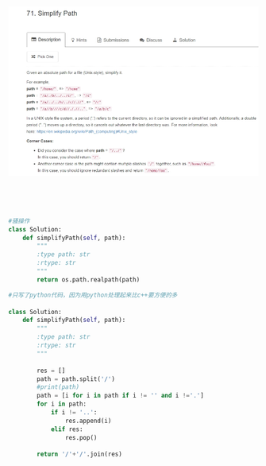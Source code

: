 ![image](https://github.com/lxx1884896/LeetCode/blob/master/images/71.jpg)

<br><br><br>

```python
#骚操作
class Solution:
    def simplifyPath(self, path):
        """
        :type path: str
        :rtype: str
        """
    	return os.path.realpath(path)
```



```python
#只写了python代码，因为用python处理起来比c++要方便的多

class Solution:
    def simplifyPath(self, path):
        """
        :type path: str
        :rtype: str
        """
        
        res = []
        path = path.split('/')
        #print(path)
        path = [i for i in path if i != '' and i !='.']
        for i in path:
            if i != '..':
                res.append(i)
            elif res:
                res.pop()

        return '/'+'/'.join(res)
            
        
```



